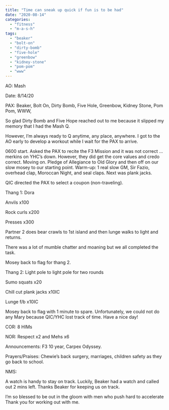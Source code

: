 ```yaml
---
title: "Time can sneak up quick if fun is to be had"
date: "2020-08-14"
categories: 
  - "fitness"
  - "m-a-s-h"
tags: 
  - "beaker"
  - "bolt-on"
  - "dirty-bomb"
  - "five-hole"
  - "greenbow"
  - "kidney-stone"
  - "pom-pom"
  - "www"
---
```


AO: Mash

Date: 8/14/20

PAX: Beaker, Bolt On, Dirty Bomb, Five Hole, Greenbow, Kidney Stone, Pom Pom, WWW,

So glad Dirty Bomb and Five Hope reached out to me because it slipped my memory that I had the Mash Q.

However, I’m always ready to Q anytime, any place, anywhere. I got to the AO early to develop a workout while I wait for the PAX to arrive.

0600 start. Asked the PAX to recite the F3 Mission and it was not correct ... merkins on YHC’s down. However, they did get the core values and credo correct. Moving on. Pledge of Allegiance to Old Glory and then off on our slow mosey to our starting point. Warm-up: 1 real slow GM, Sir Fazio, overhead clap, Moroccan Night, and seal claps. Next was plank jacks.

QIC directed the PAX to select a coupon (non-traveling).

Thang 1: Dora

Anvils x100

Rock curls x200

Presses x300

Partner 2 does bear crawls to 1st island and then lunge walks to light and returns.

There was a lot of mumble chatter and moaning but we all completed the task.

Mosey back to flag for thang 2.

Thang 2: Light pole to light pole for two rounds

Sumo squats x20

Chill cut plank jacks x10IC

Lunge f/b x10IC

Mosey back to flag with 1 minute to spare. Unfortunately, we could not do any Mary because QIC/YHC lost track of time. Have a nice day!

COR: 8 HIMs

NOR: Respect x2 and Mehs x6

Announcements: F3 10 year, Carpex Odyssey.

Prayers/Praises: Chewie’s back surgery, marriages, children safety as they go back to school.

NMS:

A watch is handy to stay on track. Luckily, Beaker had a watch and called out 2 mins left. Thanks Beaker for keeping us on track.

I’m so blessed to be out in the gloom with men who push hard to accelerate Thank you for working out with me.
